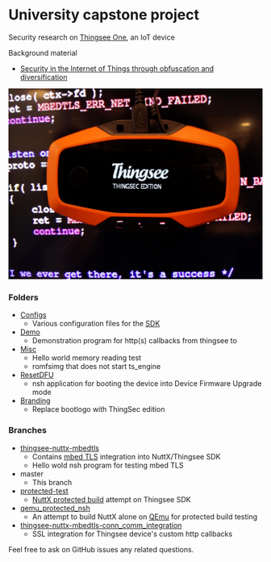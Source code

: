 # University capstone project
Security research on [Thingsee One](https://thingsee.com/data-sheet), an IoT device

Background material

 - [Security in the Internet of Things through obfuscation and diversification](http://ieeexplore.ieee.org/xpl/articleDetails.jsp?arnumber=7374189) 

![ThingSec Edition](branding//AWzO3qP.jpg)

### Folders

* [Configs](/configs)
	- Various configuration files for the [SDK](https://github.com/thingsee/thingsee-sdk)
* [Demo](/demo)
    - Demonstration program for http(s) callbacks from thingsee to 
* [Misc](/misc)
	- Hello world memory reading test
	- romfsimg that does not start ts_engine
* [ResetDFU](/resetdfu)
	- nsh application for booting the device into Device Firmware Upgrade mode
* [Branding](/branding)
	 - Replace bootlogo with ThingSec edition
 
 
### Branches

- [thingsee-nuttx-mbedtls](https://github.com/Python1320/capstone_project/tree/thingsee-nuttx-mbedtls)
	- Contains [mbed TLS](https://www.mbed.com/en/development/software/mbed-tls/) integration into NuttX/Thingsee SDK
	- Hello wold nsh program for testing mbed TLS
- master
	- This branch
- [protected-test](https://github.com/Python1320/capstone_project/tree/protected-test)
	- [NuttX protected build](http://nuttx.org/doku.php?id=wiki:howtos:kernelbuild) attempt on Thingsee SDK
- [qemu_protected_nsh](https://github.com/Python1320/capstone_project/tree/qemu_protected_nsh)
	- An attempt to build NuttX alone on [QEmu](http://qemu.org) for protected build testing
- [thingsee-nuttx-mbedtls-conn_comm_integration](https://github.com/Python1320/capstone_project/tree/thingsee-nuttx-mbedtls-conn_comm_integration)
	- SSL integration for Thingsee device's custom http callbacks



Feel free to ask on GitHub issues any related questions.
